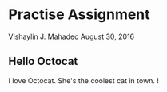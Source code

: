 Practise Assignment
================
Vishaylin J. Mahadeo
August 30, 2016

Hello Octocat
-------------

I love Octocat. She's the coolest cat in town. ! [](https://dl.dropboxusercontent.com/u/11805474/painblogr/biostats/images/octocat.png)
